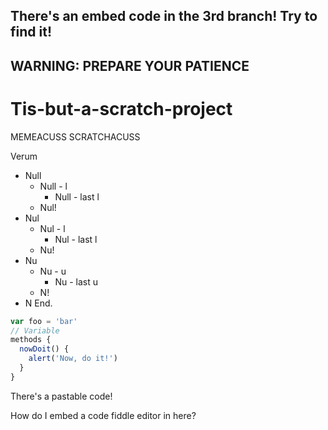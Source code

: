 ## There's an embed code in the 3rd branch! Try to find it!
## WARNING: PREPARE YOUR PATIENCE

# Tis-but-a-scratch-project
MEMEACUSS SCRATCHACUSS

Verum
- Null
  + Null - l
    * Null - last l
  + Nul!
- Nul
  + Nul - l
    * Nul - last l
  + Nu!
- Nu
  + Nu - u
    * Nu - last u
  + N!
- N
End.

```javascript
var foo = 'bar'
// Variable
methods {
  nowDoit() {
    alert('Now, do it!')
  }
}
```
There's a pastable code!

How do I embed a code fiddle editor in here?

